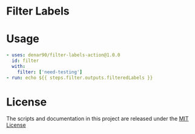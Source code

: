 # Filter Labels

# Usage

```yaml
- uses: denar90/filter-labels-action@1.0.0
  id: filter
  with:
    filter: ['need-testing']
- run: echo ${{ steps.filter.outputs.filteredLabels }}
```

# License

The scripts and documentation in this project are released under the [MIT License](LICENSE)

